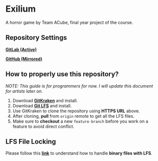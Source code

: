 # Exilium
A horror game by Team ACube, final year project of the course.

## Repository Settings
**[GitLab (Active)](https://gitlab.com/TeamACube/Exilium)**

**[GitHub (Mirrored)](https://github.com/TeamSuperSmash/Exilium)**

## How to properly use this repository?
*NOTE: This guide is for programmers for now. I will update this document for artists later on.*
1. Download **[GitKraken](https://www.gitkraken.com/)** and install.
2. Download **[Git LFS](https://git-lfs.github.com/)** and install.
3. Use GitKraken to clone the repository using **HTTPS URL** above.
4. After cloning, **pull** from `origin` remote to get all the LFS files.
5. Make sure to **checkout** a new `feature-branch` before you work on a feature to avoid direct conflict.

## LFS File Locking
Please follow this **[link](https://docs.gitlab.com/ee/workflow/lfs/manage_large_binaries_with_git_lfs.html#file-locking)** to understand how to handle **binary files with LFS**.
